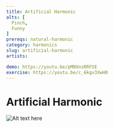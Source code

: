 ```yaml
---
title: Artificial Harmonic
alts: [
  Pinch,
  Funny
]
prereqs: natural-harmonic
category: harmonics
slug: artificial-harmonic
artists:

demo: https://youtu.be/pMNXnsRRFSE
exercise: https://youtu.be/c_6kgv3XwH0
---
```

# Artificial Harmonic

![Alt text here](https://www.google.com/images/branding/googlelogo/2x/googlelogo_color_272x92dp.png)